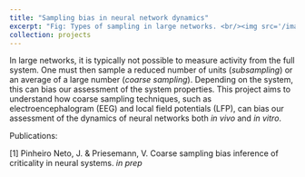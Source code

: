 ```yaml
---
title: "Sampling bias in neural network dynamics"
excerpt: "Fig: Types of sampling in large networks. <br/><img src='/images/projects-sampling.png'><br>"
collection: projects
---
```


In large networks, it is typically not possible to measure activity from the full system. One must then sample a reduced number of units (*subsampling*) or an average of a large number (*coarse sampling*). Depending on the system, this can bias our assessment of the system properties. This project aims to understand how coarse sampling techniques, such as electroencephalogram (EEG) and local field potentials (LFP), can bias our assessment of the dynamics of neural networks both *in vivo* and *in vitro*.

Publications:

[1] Pinheiro Neto, J. & Priesemann, V. Coarse sampling bias inference of criticality in neural systems. *in prep*
